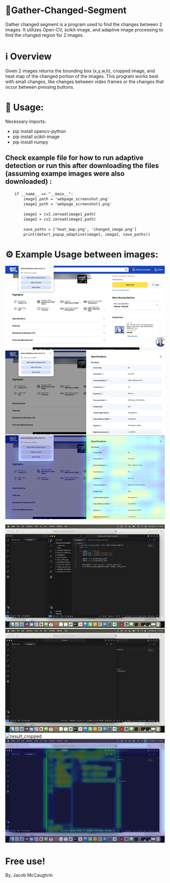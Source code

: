 # 🌟Gather-Changed-Segment

Gather changed segment is a program used to find the changes between 2 images. It utilizes Open-CV, scikit-image, and adaptive image processing to find the changed region for 2 images. 

# ℹ️ Overview

Given 2 images returns the bounding box (x,y,w,h), cropped image, and heat map of the changed portion of the images. This program works best with small changes, like changes between video frames or the changes that occur between pressing buttons. 

# 🚀 Usage:

Necessary imports:

- pip install opencv-python
- pip install scikit-image
- pip install numpy

## Check example file for how to run adaptive detection or run this after downloading the files (assuming exampe images were also downloaded) :
        if __name__ == "__main__":
            image1_path = 'webpage_screenshot.png'
            image2_path = 'webpage_screenshot1.png'
        
            image1 = cv2.imread(image1_path)
            image2 = cv2.imread(image2_path)
        
            save_paths = ['heat_map.png', 'changed_image.png']
            print(detect_popup_adaptive(image1, image2, save_paths))

# ⚙️ Example Usage between images:

![webpage_screenshot0](./testing-images/webpage_screenshot.png)
![webpage_screenshot1](./testing-images/webpage_screenshot1.png)
![resulting_changed](./testing-images/asdjiaid.png)

![before](./testing-images/before.png)
![after](./testing-images/after.png)
![result_cropped](./testing-images/changed.png)
![result_heatmap](./testing-images/heat_map.png)

# Free use!

By, Jacob McCaughrin 









